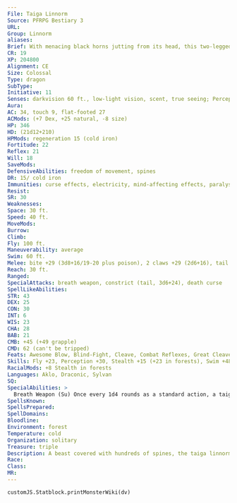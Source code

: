 ```yaml
---
File: Taiga Linnorm
Source: PFRPG Bestiary 3
URL: 
Group: Linnorm
aliases: 
Brief: With menacing black horns jutting from its head, this two-legged dragon is covered in dark green scales and vicious black barbs.
CR: 19
XP: 204800
Alignment: CE
Size: Colossal
Type: dragon
SubType: 
Initiative: 11
Senses: darkvision 60 ft., low-light vision, scent, true seeing; Perception +30
Aura: 
AC: 34, touch 9, flat-footed 27
ACMods: (+7 Dex, +25 natural, -8 size)
HP: 346
HD: (21d12+210)
HPMods: regeneration 15 (cold iron)
Fortitude: 22
Reflex: 21
Will: 18
SaveMods: 
DefensiveAbilities: freedom of movement, spines
DR: 15/ cold iron
Immunities: curse effects, electricity, mind-affecting effects, paralysis, poison, sleep
Resist: 
SR: 30
Weaknesses: 
Space: 30 ft.
Speed: 40 ft.
MoveMods: 
Burrow: 
Climb: 
Fly: 100 ft.
Maneuverability: average
Swim: 60 ft.
Melee: bite +29 (3d8+16/19-20 plus poison), 2 claws +29 (2d6+16), tail +24 (3d6+8 plus grab)
Reach: 30 ft.
Ranged: 
SpecialAttacks: breath weapon, constrict (tail, 3d6+24), death curse
SpellLikeAbilities: 
STR: 43
DEX: 25
CON: 30
INT: 6
WIS: 23
CHA: 28
BAB: 21
CMB: +45 (+49 grapple)
CMD: 62 (can't be tripped)
Feats: Awesome Blow, Blind-Fight, Cleave, Combat Reflexes, Great Cleave, Improved Bull Rush, Improved Critical (bite), Improved Initiative, Lightning Reflexes, Power Attack, Vital Strike
Skills: Fly +23, Perception +30, Stealth +15 (+23 in forests), Swim +48
RacialMods: +8 Stealth in forests
Languages: Aklo, Draconic, Sylvan
SQ: 
SpecialAbilities: >
  Breath Weapon (Su) Once every 1d4 rounds as a standard action, a taiga linnorm can expel a 60-foot cone of electrified vapor, dealing 21d8 points of electricity damage to all creatures struck (Reflex DC 30 for half). The vapor itself persists for 1d4 rounds, filling its cone-shaped area with electrified mist that deals 4d6 points of electricity damage (no save) to any creature that ends its turn in the mist. The mist does not hinder vision. The save DC is Constitution-based.  Death Curse (Su) Curse of Electrocution: save Will DC 29; effect the creature gains vulnerability to electricity.  Poison (Ex) Bite-injury; save Fort DC 30; frequency 1/round for 10 rounds; effect 4d6 electricity damage and 1d8 Dex drain; cure 3 consecutive saves.  Spines (Ex) Any creature that makes a melee attack against a taiga linnorm takes 1d6 points of piercing damage per attack from the linnorm's spines. A melee weapon with reach provides protection from these spines.
SpellsKnown: 
SpellsPrepared: 
SpellDomains: 
Bloodline: 
Environment: forest
Temperature: cold
Organization: solitary
Treasure: triple
Description: A beast covered with hundreds of spines, the taiga linnorm is a terror to all those who venture through the arctic forests of the north. Taiga linnorms take down foes and prey first with their electrifying breath and finish their victims off with their devastating bite.  In winter, when light is sparse and the nights are long, it is easy for a taiga linnorm to blend in with the coniferous forests it dwells in, hiding among the trees and ambushing imprudent travelers or unwary adventurers setting up camp. A taiga linnorm often lies in wait for days- sometimes weeks-just for the opportunity to maim and devour unsuspecting victims. When this subtler tactic does not work, a taiga linnorm simply rampages through the woods in order to find nearby settlements to pillage, taking twisted delight in shocking the inhabitants before shredding them with its massive jaws or destructive forelimbs. In any event, taiga linnorms rarely venture far from their woodland territories save for short flights to attack outlying villages.  A taiga linnorm is 50 feet long and weighs just over 13,000 pounds.
Race: 
Class: 
MR: 
---
```

```dataviewjs
customJS.Statblock.printMonsterWiki(dv)
```
